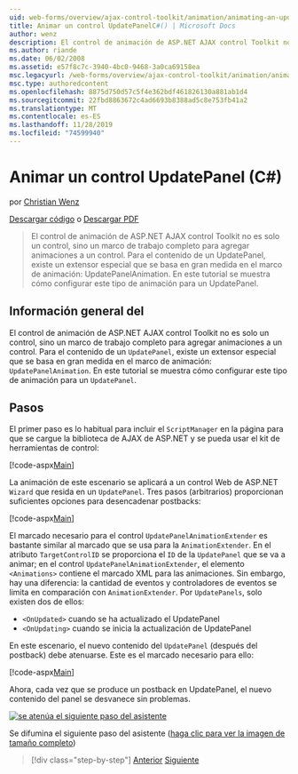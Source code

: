 ```yaml
---
uid: web-forms/overview/ajax-control-toolkit/animation/animating-an-updatepanel-control-cs
title: Animar un control UpdatePanelC#() | Microsoft Docs
author: wenz
description: El control de animación de ASP.NET AJAX control Toolkit no es solo un control, sino un marco de trabajo completo para agregar animaciones a un control. Para el contenido de...
ms.author: riande
ms.date: 06/02/2008
ms.assetid: e57f8c7c-3940-4bc0-9468-3a0ca69158ea
msc.legacyurl: /web-forms/overview/ajax-control-toolkit/animation/animating-an-updatepanel-control-cs
msc.type: authoredcontent
ms.openlocfilehash: 8875d750d57c5f4e362bdf461826130a881ab1d4
ms.sourcegitcommit: 22fbd8863672c4ad6693b8388ad5c8e753fb41a2
ms.translationtype: MT
ms.contentlocale: es-ES
ms.lasthandoff: 11/28/2019
ms.locfileid: "74599940"
---
```

# <a name="animating-an-updatepanel-control-c"></a>Animar un control UpdatePanel (C#)

por [Christian Wenz](https://github.com/wenz)

[Descargar código](https://download.microsoft.com/download/9/3/f/93f8daea-bebd-4821-833b-95205389c7d0/UpdatePanelAnimation1.cs.zip) o [Descargar PDF](https://download.microsoft.com/download/b/6/a/b6ae89ee-df69-4c87-9bfb-ad1eb2b23373/updatepanelanimation1CS.pdf)

> El control de animación de ASP.NET AJAX control Toolkit no es solo un control, sino un marco de trabajo completo para agregar animaciones a un control. Para el contenido de un UpdatePanel, existe un extensor especial que se basa en gran medida en el marco de animación: UpdatePanelAnimation. En este tutorial se muestra cómo configurar este tipo de animación para un UpdatePanel.

## <a name="overview"></a>Información general del

El control de animación de ASP.NET AJAX control Toolkit no es solo un control, sino un marco de trabajo completo para agregar animaciones a un control. Para el contenido de un `UpdatePanel`, existe un extensor especial que se basa en gran medida en el marco de animación: `UpdatePanelAnimation`. En este tutorial se muestra cómo configurar este tipo de animación para un `UpdatePanel`.

## <a name="steps"></a>Pasos

El primer paso es lo habitual para incluir el `ScriptManager` en la página para que se cargue la biblioteca de AJAX de ASP.NET y se pueda usar el kit de herramientas de control:

[!code-aspx[Main](animating-an-updatepanel-control-cs/samples/sample1.aspx)]

La animación de este escenario se aplicará a un control Web de ASP.NET `Wizard` que resida en un `UpdatePanel`. Tres pasos (arbitrarios) proporcionan suficientes opciones para desencadenar postbacks:

[!code-aspx[Main](animating-an-updatepanel-control-cs/samples/sample2.aspx)]

El marcado necesario para el control `UpdatePanelAnimationExtender` es bastante similar al marcado que se usa para la `AnimationExtender`. En el atributo `TargetControlID` se proporciona el `ID` de la `UpdatePanel` que se va a animar; en el control `UpdatePanelAnimationExtender`, el elemento `<Animations>` contiene el marcado XML para las animaciones. Sin embargo, hay una diferencia: la cantidad de eventos y controladores de eventos se limita en comparación con `AnimationExtender`. Por `UpdatePanels`, solo existen dos de ellos:

- `<OnUpdated>` cuando se ha actualizado el UpdatePanel
- `<OnUpdating>` cuando se inicia la actualización de UpdatePanel

En este escenario, el nuevo contenido del `UpdatePanel` (después del postback) debe atenuarse. Este es el marcado necesario para ello:

[!code-aspx[Main](animating-an-updatepanel-control-cs/samples/sample3.aspx)]

Ahora, cada vez que se produce un postback en UpdatePanel, el nuevo contenido del panel se desvanece sin problemas.

[![se atenúa el siguiente paso del asistente](animating-an-updatepanel-control-cs/_static/image2.png)](animating-an-updatepanel-control-cs/_static/image1.png)

Se difumina el siguiente paso del asistente ([haga clic para ver la imagen de tamaño completo](animating-an-updatepanel-control-cs/_static/image3.png))

> [!div class="step-by-step"]
> [Anterior](changing-an-animation-using-client-side-code-cs.md)
> [Siguiente](dynamically-controlling-updatepanel-animations-cs.md)
